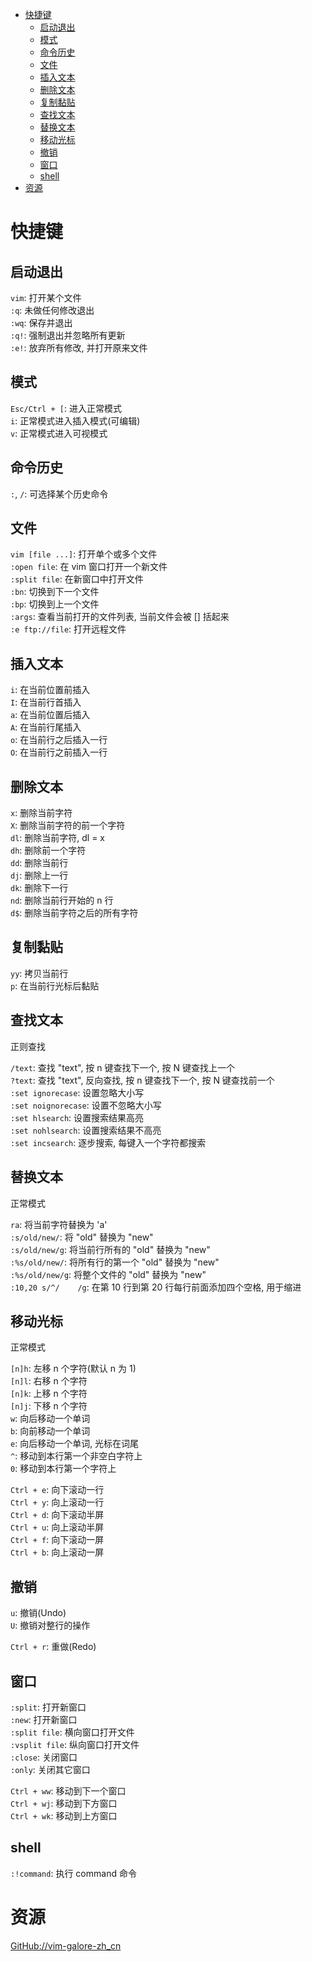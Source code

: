 <!-- TOC -->

- [快捷键](#快捷键)
    - [启动退出](#启动退出)
    - [模式](#模式)
    - [命令历史](#命令历史)
    - [文件](#文件)
    - [插入文本](#插入文本)
    - [删除文本](#删除文本)
    - [复制黏贴](#复制黏贴)
    - [查找文本](#查找文本)
    - [替换文本](#替换文本)
    - [移动光标](#移动光标)
    - [撤销](#撤销)
    - [窗口](#窗口)
    - [shell](#shell)
- [资源](#资源)

<!-- /TOC -->

# 快捷键

## 启动退出

`vim`: 打开某个文件<br>
`:q`:  未做任何修改退出<br>
`:wq`: 保存并退出<br>
`:q!`: 强制退出并忽略所有更新<br>
`:e!`: 放弃所有修改, 并打开原来文件<br>

## 模式

`Esc/Ctrl + [`: 进入正常模式<br>
`i`: 正常模式进入插入模式(可编辑)<br>
`v`: 正常模式进入可视模式<br>

## 命令历史

`:`, `/`: 可选择某个历史命令<br>

## 文件

`vim [file ...]`: 打开单个或多个文件<br>
`:open file`: 在 vim 窗口打开一个新文件<br>
`:split file`: 在新窗口中打开文件<br>
`:bn`: 切换到下一个文件<br>
`:bp`: 切换到上一个文件<br>
`:args`: 查看当前打开的文件列表, 当前文件会被 [] 括起来<br>
`:e ftp://file`: 打开远程文件<br>

## 插入文本

`i`: 在当前位置前插入<br>
`I`: 在当前行首插入<br>
`a`: 在当前位置后插入<br>
`A`: 在当前行尾插入<br>
`o`: 在当前行之后插入一行<br>
`O`: 在当前行之前插入一行<br>

## 删除文本

`x`: 删除当前字符<br>
`X`: 删除当前字符的前一个字符<br>
`dl`: 删除当前字符, dl = x<br>
`dh`: 删除前一个字符<br>
`dd`: 删除当前行<br>
`dj`: 删除上一行<br>
`dk`: 删除下一行<br>
`nd`: 删除当前行开始的 n 行<br>
`d$`: 删除当前字符之后的所有字符<br>

## 复制黏贴

`yy`: 拷贝当前行<br>
`p`: 在当前行光标后黏贴<br>

## 查找文本

正则查找

`/text`: 查找 "text", 按 n 键查找下一个, 按 N 键查找上一个<br>
`?text`: 查找 "text", 反向查找, 按 n 键查找下一个, 按 N 键查找前一个<br>
`:set ignorecase`: 设置忽略大小写<br>
`:set noignorecase`: 设置不忽略大小写<br>
`:set hlsearch`: 设置搜索结果高亮<br>
`:set nohlsearch`: 设置搜索结果不高亮<br>
`:set incsearch`: 逐步搜索, 每键入一个字符都搜索<br>

## 替换文本

正常模式

`ra`: 将当前字符替换为 'a'<br>
`:s/old/new/`: 将 "old" 替换为 "new"<br>
`:s/old/new/g`: 将当前行所有的 "old" 替换为 "new"<br>
`:%s/old/new/`: 将所有行的第一个 "old" 替换为 "new"<br>
`:%s/old/new/g`: 将整个文件的 "old" 替换为 "new"<br>
`:10,20 s/^/    /g`: 在第 10 行到第 20 行每行前面添加四个空格, 用于缩进<br>

## 移动光标

正常模式

`[n]h`: 左移 n 个字符(默认 n 为 1)<br>
`[n]l`: 右移 n 个字符<br>
`[n]k`: 上移 n 个字符<br>
`[n]j`: 下移 n 个字符<br>
`w`: 向后移动一个单词<br>
`b`: 向前移动一个单词<br>
`e`: 向后移动一个单词, 光标在词尾<br>
`^`: 移动到本行第一个非空白字符上<br>
`0`: 移动到本行第一个字符上<br>

`Ctrl + e`: 向下滚动一行<br>
`Ctrl + y`: 向上滚动一行<br>
`Ctrl + d`: 向下滚动半屏<br>
`Ctrl + u`: 向上滚动半屏<br>
`Ctrl + f`: 向下滚动一屏<br>
`Ctrl + b`: 向上滚动一屏<br>

## 撤销

`u`: 撤销(Undo)<br>
`U`: 撤销对整行的操作<br>

`Ctrl + r`: 重做(Redo)<br>

## 窗口

`:split`: 打开新窗口<br>
`:new`: 打开新窗口<br>
`:split file`: 横向窗口打开文件<br>
`:vsplit file`: 纵向窗口打开文件<br>
`:close`: 关闭窗口<br>
`:only`: 关闭其它窗口<br>

`Ctrl + ww`: 移动到下一个窗口<br>
`Ctrl + wj`: 移动到下方窗口<br>
`Ctrl + wk`: 移动到上方窗口<br>

## shell

`:!command`: 执行 command 命令<br>

# 资源

[GitHub://vim-galore-zh_cn](https://github.com/wsdjeg/vim-galore-zh_cn)<br>